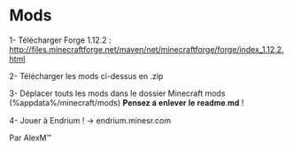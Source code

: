 # Mods


1- Télécharger Forge 1.12.2 : http://files.minecraftforge.net/maven/net/minecraftforge/forge/index_1.12.2.html

2- Télécharger les mods ci-dessus en .zip

3- Déplacer touts les mods dans le dossier Minecraft mods (%appdata%/minecraft/mods) 𝐏𝐞𝐧𝐬𝐞𝐳 𝐚̀ 𝐞𝐧𝐥𝐞𝐯𝐞𝐫 𝐥𝐞 𝐫𝐞𝐚𝐝𝐦𝐞.𝐦𝐝 !

4- Jouer à Endrium ! → endrium.minesr.com

Par AlexM™
